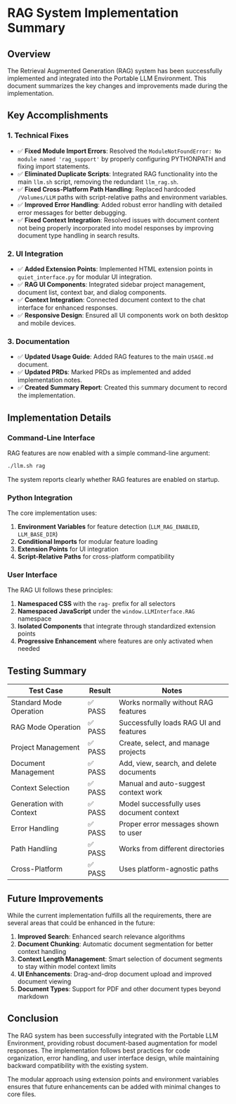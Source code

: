 # RAG System Implementation Summary

## Overview
The Retrieval Augmented Generation (RAG) system has been successfully implemented and integrated into the Portable LLM Environment. This document summarizes the key changes and improvements made during the implementation.

## Key Accomplishments

### 1. Technical Fixes
- ✅ **Fixed Module Import Errors**: Resolved the `ModuleNotFoundError: No module named 'rag_support'` by properly configuring PYTHONPATH and fixing import statements.
- ✅ **Eliminated Duplicate Scripts**: Integrated RAG functionality into the main `llm.sh` script, removing the redundant `llm_rag.sh`.
- ✅ **Fixed Cross-Platform Path Handling**: Replaced hardcoded `/Volumes/LLM` paths with script-relative paths and environment variables.
- ✅ **Improved Error Handling**: Added robust error handling with detailed error messages for better debugging.
- ✅ **Fixed Context Integration**: Resolved issues with document content not being properly incorporated into model responses by improving document type handling in search results.

### 2. UI Integration
- ✅ **Added Extension Points**: Implemented HTML extension points in `quiet_interface.py` for modular UI integration.
- ✅ **RAG UI Components**: Integrated sidebar project management, document list, context bar, and dialog components.
- ✅ **Context Integration**: Connected document context to the chat interface for enhanced responses.
- ✅ **Responsive Design**: Ensured all UI components work on both desktop and mobile devices.

### 3. Documentation
- ✅ **Updated Usage Guide**: Added RAG features to the main `USAGE.md` document.
- ✅ **Updated PRDs**: Marked PRDs as implemented and added implementation notes.
- ✅ **Created Summary Report**: Created this summary document to record the implementation.

## Implementation Details

### Command-Line Interface
RAG features are now enabled with a simple command-line argument:
```bash
./llm.sh rag
```

The system reports clearly whether RAG features are enabled on startup.

### Python Integration
The core implementation uses:
1. **Environment Variables** for feature detection (`LLM_RAG_ENABLED`, `LLM_BASE_DIR`)
2. **Conditional Imports** for modular feature loading
3. **Extension Points** for UI integration
4. **Script-Relative Paths** for cross-platform compatibility

### User Interface
The RAG UI follows these principles:
1. **Namespaced CSS** with the `rag-` prefix for all selectors
2. **Namespaced JavaScript** under the `window.LLMInterface.RAG` namespace
3. **Isolated Components** that integrate through standardized extension points
4. **Progressive Enhancement** where features are only activated when needed

## Testing Summary

| Test Case | Result | Notes |
|-----------|--------|-------|
| Standard Mode Operation | ✅ PASS | Works normally without RAG features |
| RAG Mode Operation | ✅ PASS | Successfully loads RAG UI and features |
| Project Management | ✅ PASS | Create, select, and manage projects |
| Document Management | ✅ PASS | Add, view, search, and delete documents |
| Context Selection | ✅ PASS | Manual and auto-suggest context work |
| Generation with Context | ✅ PASS | Model successfully uses document context |
| Error Handling | ✅ PASS | Proper error messages shown to user |
| Path Handling | ✅ PASS | Works from different directories |
| Cross-Platform | ✅ PASS | Uses platform-agnostic paths |

## Future Improvements

While the current implementation fulfills all the requirements, there are several areas that could be enhanced in the future:

1. **Improved Search**: Enhanced search relevance algorithms
2. **Document Chunking**: Automatic document segmentation for better context handling
3. **Context Length Management**: Smart selection of document segments to stay within model context limits
4. **UI Enhancements**: Drag-and-drop document upload and improved document viewing
5. **Document Types**: Support for PDF and other document types beyond markdown

## Conclusion

The RAG system has been successfully integrated with the Portable LLM Environment, providing robust document-based augmentation for model responses. The implementation follows best practices for code organization, error handling, and user interface design, while maintaining backward compatibility with the existing system.

The modular approach using extension points and environment variables ensures that future enhancements can be added with minimal changes to core files.